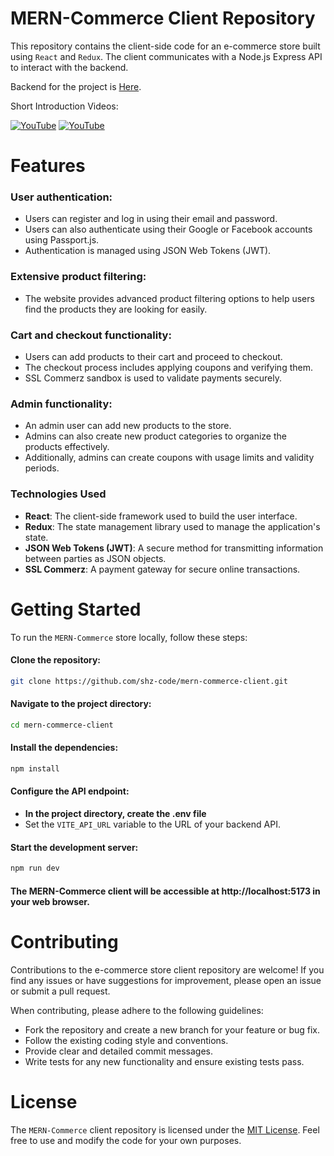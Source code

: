 # MERN-Commerce Client Repository

This repository contains the client-side code for an e-commerce store built using `React` and `Redux`. The client communicates with a Node.js Express API to interact with the backend.

Backend for the project is [Here](https://github.com/shz-code/mern-commerce-backend).

Short Introduction Videos:

[![YouTube](https://img.shields.io/badge/Auth-%23FF0000.svg?logo=YouTube&logoColor=white)](https://youtu.be/7h17J71X6fY) [![YouTube](https://img.shields.io/badge/Features-%23FF0000.svg?logo=YouTube&logoColor=white)](https://youtu.be/V1HASblbNXU)

# Features

### User authentication:

- Users can register and log in using their email and password.
- Users can also authenticate using their Google or Facebook accounts using Passport.js.
- Authentication is managed using JSON Web Tokens (JWT).

### Extensive product filtering:

- The website provides advanced product filtering options to help users find the products they are looking for easily.

### Cart and checkout functionality:

- Users can add products to their cart and proceed to checkout.
- The checkout process includes applying coupons and verifying them.
- SSL Commerz sandbox is used to validate payments securely.

### Admin functionality:

- An admin user can add new products to the store.
- Admins can also create new product categories to organize the products effectively.
- Additionally, admins can create coupons with usage limits and validity periods.

### Technologies Used

- **React**: The client-side framework used to build the user interface.
- **Redux**: The state management library used to manage the application's state.
- **JSON Web Tokens (JWT)**: A secure method for transmitting information between parties as JSON objects.
- **SSL Commerz**: A payment gateway for secure online transactions.

# Getting Started

To run the `MERN-Commerce` store locally, follow these steps:

#### Clone the repository:

```bash
git clone https://github.com/shz-code/mern-commerce-client.git
```

#### Navigate to the project directory:

```bash
cd mern-commerce-client
```

#### Install the dependencies:

```bash
npm install
```

#### Configure the API endpoint:

- **In the project directory, create the .env file**
- Set the `VITE_API_URL` variable to the URL of your backend API.

#### Start the development server:

```bash
npm run dev
```

#### The MERN-Commerce client will be accessible at http://localhost:5173 in your web browser.

# Contributing

Contributions to the e-commerce store client repository are welcome! If you find any issues or have suggestions for improvement, please open an issue or submit a pull request.

When contributing, please adhere to the following guidelines:

- Fork the repository and create a new branch for your feature or bug fix.
- Follow the existing coding style and conventions.
- Provide clear and detailed commit messages.
- Write tests for any new functionality and ensure existing tests pass.

# License

The `MERN-Commerce` client repository is licensed under the [MIT License](https://opensource.org/licenses/MIT). Feel free to use and modify the code for your own purposes.
